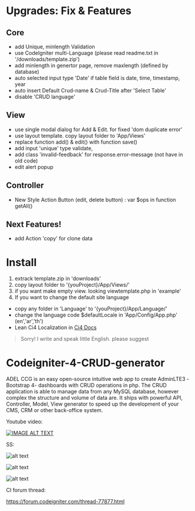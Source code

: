 # Upgrades: Fix & Features
## Core
- add Unique, minlength Validation 
- use CodeIgniter multi-Language (please read readme.txt in  '/downloads/template.zip')
- add minlength in genertor page, remove maxlength (defined by database)
- auto selected input type 'Date' if table field is date, time, timestamp, year
- auto insert Default Crud-name & Crud-Title after 'Select Table'
- disable 'CRUD language'

## View
- use single modal dialog for Add & Edit. for fixed 'dom duplicate error'
- use layout template. copy layout folder to 'App/Views'
- replace function add() & edit() with function save()
- add input 'unique' type validate,
- add class 'invalid-feedback' for response.error-message (not have in old code)
- edit alert popup

## Controller
- New Style Action Button (edit, delete button) : var $ops in function getAll() 

## Next Features!
- add Action 'copy' for clone data

# Install
1. extrack template.zip in 'downloads'
2. copy layout folder to '{youProject}/App/Views/'
3. if you want make empty view. looking viewtemplate.php in 'example'
4. If you want to change the default site language
- copy any folder in 'Language' to '{youProject}/App/Language/'
- change the language code $defaultLocale in 'App/Config/App.php' (en','ar','th')
- Lean Ci4 Localization in [Ci4 Docs](https://codeigniter4.github.io/userguide/outgoing/localization.html)


> Sorry! I write and speak little English. please suggest


# Codeigniter-4-CRUD-generator
ADEL CCG is an easy open-source intuitive web app to create AdminLTE3 -Bootstrap 4- dashboards with CRUD operations in php.
The CRUD application is able to manage data from any MySQL database, however complex the structure and volume of data are.
It ships with powerful API, Controller, Model, View generator to speed up the development of your CMS, CRM or other back-office system. 


Youtube video:

[![IMAGE ALT TEXT](https://i.imgur.com/ByT3TEN.png)](https://www.youtube.com/watch?v=Oge6rGn8FpI "ADEL Codeigniter 4 CRUD generator")

SS:

![alt text](https://i.imgur.com/6eQOlV9.png)

![alt text](https://i.imgur.com/Jb3gxs2.png)

![alt text](https://i.imgur.com/ppuMReh.png)

CI forum thread:

https://forum.codeigniter.com/thread-77877.html
